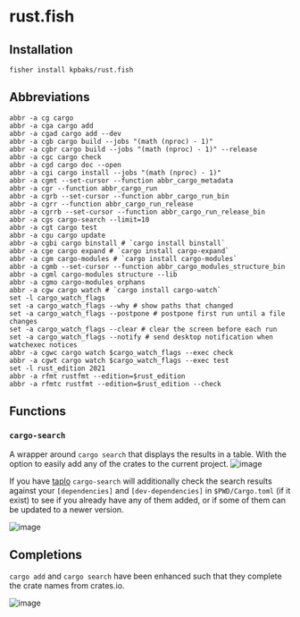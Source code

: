 # rust.fish

## Installation
```fish
fisher install kpbaks/rust.fish
```

## Abbreviations

<!-- use `__rust.fish::abbreviations` to list all abbreviations -->

```fish
abbr -a cg cargo
abbr -a cga cargo add
abbr -a cgad cargo add --dev
abbr -a cgb cargo build --jobs "(math (nproc) - 1)"
abbr -a cgbr cargo build --jobs "(math (nproc) - 1)" --release
abbr -a cgc cargo check
abbr -a cgd cargo doc --open
abbr -a cgi cargo install --jobs "(math (nproc) - 1)"
abbr -a cgmt --set-cursor --function abbr_cargo_metadata
abbr -a cgr --function abbr_cargo_run
abbr -a cgrb --set-cursor --function abbr_cargo_run_bin
abbr -a cgrr --function abbr_cargo_run_release
abbr -a cgrrb --set-cursor --function abbr_cargo_run_release_bin
abbr -a cgs cargo-search --limit=10
abbr -a cgt cargo test
abbr -a cgu cargo update
abbr -a cgbi cargo binstall # `cargo install binstall`
abbr -a cge cargo expand # `cargo install cargo-expand`
abbr -a cgm cargo-modules # `cargo install cargo-modules`
abbr -a cgmb --set-cursor --function abbr_cargo_modules_structure_bin
abbr -a cgml cargo-modules structure --lib
abbr -a cgmo cargo-modules orphans
abbr -a cgw cargo watch # `cargo install cargo-watch`
set -l cargo_watch_flags
set -a cargo_watch_flags --why # show paths that changed
set -a cargo_watch_flags --postpone # postpone first run until a file changes
set -a cargo_watch_flags --clear # clear the screen before each run
set -a cargo_watch_flags --notify # send desktop notification when watchexec notices
abbr -a cgwc cargo watch $cargo_watch_flags --exec check
abbr -a cgwt cargo watch $cargo_watch_flags --exec test
set -l rust_edition 2021
abbr -a rfmt rustfmt --edition=$rust_edition
abbr -a rfmtc rustfmt --edition=$rust_edition --check
```

## Functions

### `cargo-search`

A wrapper around `cargo search` that displays the results in a table. With the option to easily add any of the crates to the current project.
![image](https://github.com/kpbaks/rust.fish/assets/57013304/05cb0b42-c803-4b8e-9757-5d8c2bb6876b)

If you have [taplo](https://taplo.tamasfe.dev/) `cargo-search` will additionally check the search results against your
`[dependencies]` and `[dev-dependencies]` in `$PWD/Cargo.toml` (if it exist) to see if you already have any of them added,
or if some of them can be updated to a newer version.

![image](https://github.com/kpbaks/rust.fish/assets/57013304/0d29e9de-59f6-441e-b84b-980515a992e0)


## Completions

`cargo add` and `cargo search` have been enhanced such that they complete the crate names from crates.io.

![image](https://github.com/kpbaks/rust.fish/assets/57013304/d31e767b-0624-4099-b372-e21f531693ff)


